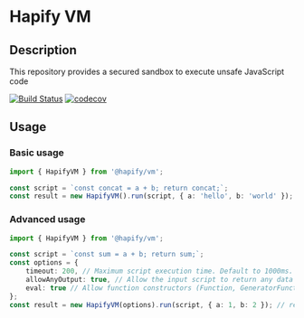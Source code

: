 # Hapify VM

## Description

This repository provides a secured sandbox to execute unsafe JavaScript code

[![Build Status](https://travis-ci.org/hapify/vm.svg?branch=master)](https://travis-ci.org/hapify/vm) [![codecov](https://codecov.io/gh/hapify/vm/branch/master/graph/badge.svg)](https://codecov.io/gh/hapify/vm)

## Usage

### Basic usage

```typescript
import { HapifyVM } from '@hapify/vm';

const script = `const concat = a + b; return concat;`;
const result = new HapifyVM().run(script, { a: 'hello', b: 'world' }); // result = 'hello world'
```

### Advanced usage

```typescript
import { HapifyVM } from '@hapify/vm';

const script = `const sum = a + b; return sum;`;
const options = {
    timeout: 200, // Maximum script execution time. Default to 1000ms.
    allowAnyOutput: true, // Allow the input script to return any data type. Default to false.
    eval: true // Allow function constructors (Function, GeneratorFunction, etc)
};
const result = new HapifyVM(options).run(script, { a: 1, b: 2 }); // result = 3
```
